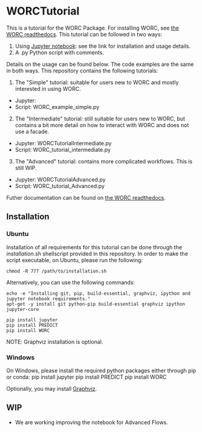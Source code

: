 # WORCTutorial
This is a tutorial for the WORC Package. For installing WORC, see
[the WORC readthedocs](https://worc.readthedocs.io/en/latest/static/quick_start.html#installation).
This tutorial can be followed in two ways:
1. Using [Jupyter notebook](http://jupyter.org/install): see the link for installation and usage details.
2. A .py Python script with comments.

Details on the usage can be found below. The code examples are the same in both
ways. This repository contains the following tutorials:

1. The "Simple" tutorial: suitable for users new to WORC and mostly interested
  in using WORC.

  * Jupyter:
  * Script: WORC_example_simple.py

2. The "Intermediate" tutorial: still suitable for users new to WORC, but
  contains a bit more detail on how to interact with WORC and does not use a
  facade.

  * Jupyter: WORCTutorialIntermediate.py
  * Script: WORC_tutorial_intermediate.py

3. The "Advanced" tutorial: contains more complicated workflows. This is still WIP.

* Jupyter: WORCTutorialAdvanced.py
* Script: WORC_tutorial_Advanced.py

Futher documentation can be found on [the WORC readthedocs](https://worc.readthedocs.io/).

## Installation

### Ubuntu
Installation of all requirements for this tutorial can be done through the
*installation.sh* shellscript provided in this repository. In order to make
the script executable, on Ubuntu, please run the following:

    chmod -R 777 /path/to/installation.sh

Alternatively, you can use the following commands:

    echo -e "Installing git, pip, build-essential, graphviz, ipython and jupyter notebook requirements."
    apt-get -y install git python-pip build-essential graphviz ipython jupyter-core

    pip install jupyter
    pip install PREDICT
    pip install WORC

NOTE: Graphviz installation is optional.

### Windows
On Windows, please install the required python packages either through pip or conda:
    pip install jupyter
    pip install PREDICT
    pip install WORC

Optionally, you may install [Graphviz](http://www.graphviz.org/).

## WIP
- We are working improving the notebook for Advanced Flows.

